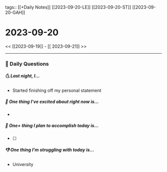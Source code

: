 tags:: [[+Daily Notes]] [[2023-09-20-LE]] [[2023-09-20-ST]] [[2023-09-20-GAH]]

# 2023-09-20

<< [[2023-09-19]] - [[ 2023-09-21]] >>

---
### 📅 Daily Questions
##### 🌜 Last night, I... 
- Started finishing off my personal statement

##### 🙌 One thing I've excited about right now is...
- 

##### 🚀 One+ thing I plan to accomplish today is...
- [ ] 

##### 👎 One thing I'm struggling with today is...
- University